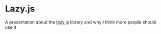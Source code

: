 # Lazy.js

A presentation about the [lazy.js](http://github.com/dtao/lazy.js) library and why I think more people should use it
